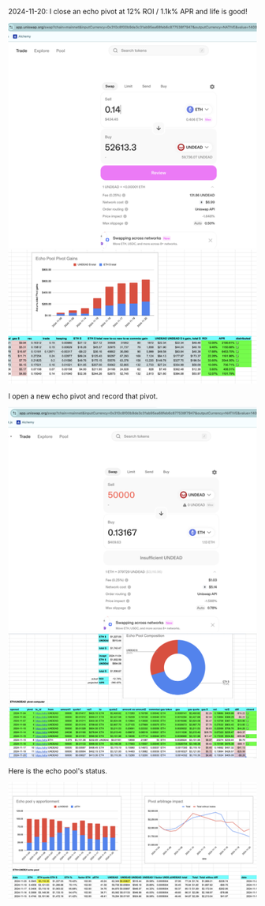 2024-11-20: I close an echo pivot at 12% ROI / 1.1k% APR and life is good! 

![Swap to close echo pivot](imgs/01a-swap-close-echo-pivot.png)
![Record close pivot](imgs/01b-record.png)

I open a new echo pivot and record that pivot. 

![Swap to open echo pivot](imgs/02a-swap.png)
![Record open pivot](imgs/02b-open-pivot.png)

Here is the echo pool's status.

![Echo pool status](imgs/02c-echo-pool.png)
